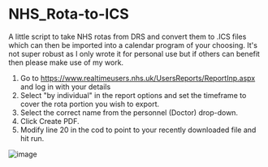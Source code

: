 # NHS_Rota-to-ICS
A little script to take NHS rotas from DRS and convert them to .ICS files which can then be imported into a calendar program of your choosing.
It's not super robust as I only wrote it for personal use but if others can benefit then please make use of my work.

1. Go to https://www.realtimeusers.nhs.uk/UsersReports/ReportInp.aspx and log in with your details
2. Select "by individual" in the report options and set the timeframe to cover the rota portion you wish to export.
3. Select the correct name from the personnel (Doctor) drop-down.
4. Click Create PDF.
5. Modify line 20 in the cod to point to your recently downloaded file and hit run.

![image](https://github.com/user-attachments/assets/7104cbb3-dd7a-4b86-b3fb-94bac16aefe2)

